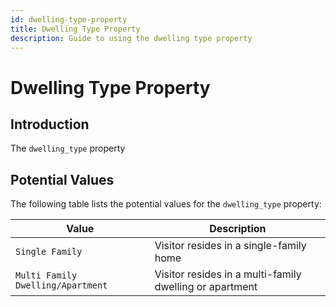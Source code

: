 ```yaml
---
id: dwelling-type-property
title: Dwelling Type Property
description: Guide to using the dwelling type property
---
```


# Dwelling Type Property

## Introduction

The `dwelling_type` property

## Potential Values

The following table lists the potential values for the `dwelling_type` property:

| Value                             | Description                                             |
| --------------------------------- | ------------------------------------------------------- |
| `Single Family`                   | Visitor resides in a single-family home                 |
| `Multi Family Dwelling/Apartment` | Visitor resides in a multi-family dwelling or apartment |
